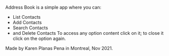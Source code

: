 Address Book is a simple app where you can:
- List Contacts
- Add Contacts
- Search Contacts
- and Delete Contacts
To access any option content click on it; to close it click on the option again.

Made by Karen Planas Pena in Montreal, Nov 2021.
